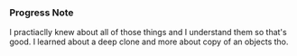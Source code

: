 ### Progress Note ###
I practiaclly knew about all of those things and I understand them so that's good. I learned about a deep clone and more about copy of an objects tho.